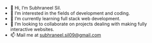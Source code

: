 - 👋 Hi, I’m Subhraneel Sil.
- 👀 I’m interested in the fields of development and coding.
- 🌱 I’m currently learning full stack web development.
- 💞️ I’m looking to collaborate on projects dealing with making fully interactive websites.
- 📫 Mail me at subhraneel.sil09@gmail.com


